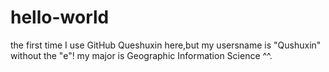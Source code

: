 # hello-world
the first time I use GitHub
Queshuxin here,but my usersname is "Qushuxin" without the "e"!
my major is Geographic Information Science ^^.
